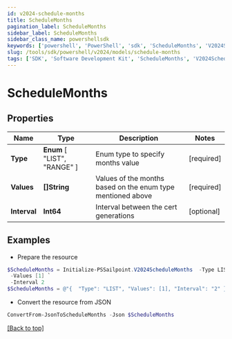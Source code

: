 ```yaml
---
id: v2024-schedule-months
title: ScheduleMonths
pagination_label: ScheduleMonths
sidebar_label: ScheduleMonths
sidebar_class_name: powershellsdk
keywords: ['powershell', 'PowerShell', 'sdk', 'ScheduleMonths', 'V2024ScheduleMonths'] 
slug: /tools/sdk/powershell/v2024/models/schedule-months
tags: ['SDK', 'Software Development Kit', 'ScheduleMonths', 'V2024ScheduleMonths']
---
```



# ScheduleMonths

## Properties

Name | Type | Description | Notes
------------ | ------------- | ------------- | -------------
**Type** |  **Enum** [  "LIST",    "RANGE" ] | Enum type to specify months value | [required]
**Values** | **[]String** | Values of the months based on the enum type mentioned above | [required]
**Interval** | **Int64** | Interval between the cert generations | [optional] 

## Examples

- Prepare the resource
```powershell
$ScheduleMonths = Initialize-PSSailpoint.V2024ScheduleMonths  -Type LIST `
 -Values [1] `
 -Interval 2
$ScheduleMonths = @"{  "Type": "LIST", "Values": [1], "Interval": "2" }"@
```

- Convert the resource from JSON
```powershell
ConvertFrom-JsonToScheduleMonths -Json $ScheduleMonths
```


[[Back to top]](#) 

